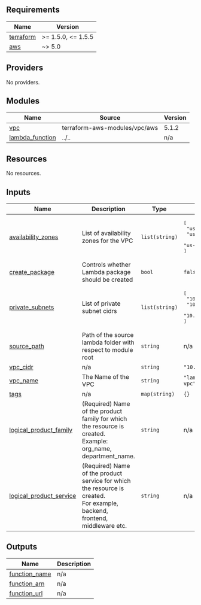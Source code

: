 <!-- BEGINNING OF PRE-COMMIT-TERRAFORM DOCS HOOK -->
## Requirements

| Name | Version |
|------|---------|
| <a name="requirement_terraform"></a> [terraform](#requirement\_terraform) | >= 1.5.0, <= 1.5.5 |
| <a name="requirement_aws"></a> [aws](#requirement\_aws) | ~> 5.0 |

## Providers

No providers.

## Modules

| Name | Source | Version |
|------|--------|---------|
| <a name="module_vpc"></a> [vpc](#module\_vpc) | terraform-aws-modules/vpc/aws | 5.1.2 |
| <a name="module_lambda_function"></a> [lambda\_function](#module\_lambda\_function) | ../.. | n/a |

## Resources

No resources.

## Inputs

| Name | Description | Type | Default | Required |
|------|-------------|------|---------|:--------:|
| <a name="input_availability_zones"></a> [availability\_zones](#input\_availability\_zones) | List of availability zones for the VPC | `list(string)` | <pre>[<br>  "us-east-2a",<br>  "us-east-2b",<br>  "us-east-2c"<br>]</pre> | no |
| <a name="input_create_package"></a> [create\_package](#input\_create\_package) | Controls whether Lambda package should be created | `bool` | `false` | no |
| <a name="input_private_subnets"></a> [private\_subnets](#input\_private\_subnets) | List of private subnet cidrs | `list(string)` | <pre>[<br>  "10.1.1.0/24",<br>  "10.1.2.0/24",<br>  "10.1.3.0/24"<br>]</pre> | no |
| <a name="input_source_path"></a> [source\_path](#input\_source\_path) | Path of the source lambda folder with respect to module root | `string` | n/a | yes |
| <a name="input_vpc_cidr"></a> [vpc\_cidr](#input\_vpc\_cidr) | n/a | `string` | `"10.1.0.0/16"` | no |
| <a name="input_vpc_name"></a> [vpc\_name](#input\_vpc\_name) | The Name of the VPC | `string` | `"lambda-test-vpc"` | no |
| <a name="input_tags"></a> [tags](#input\_tags) | n/a | `map(string)` | `{}` | no |
| <a name="input_logical_product_family"></a> [logical\_product\_family](#input\_logical\_product\_family) | (Required) Name of the product family for which the resource is created.<br>    Example: org\_name, department\_name. | `string` | n/a | yes |
| <a name="input_logical_product_service"></a> [logical\_product\_service](#input\_logical\_product\_service) | (Required) Name of the product service for which the resource is created.<br>    For example, backend, frontend, middleware etc. | `string` | n/a | yes |

## Outputs

| Name | Description |
|------|-------------|
| <a name="output_function_name"></a> [function\_name](#output\_function\_name) | n/a |
| <a name="output_function_arn"></a> [function\_arn](#output\_function\_arn) | n/a |
| <a name="output_function_url"></a> [function\_url](#output\_function\_url) | n/a |
<!-- END OF PRE-COMMIT-TERRAFORM DOCS HOOK -->
